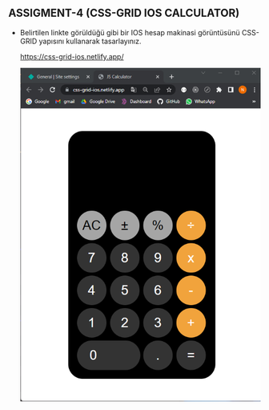 ## ASSIGMENT-4 (CSS-GRID IOS CALCULATOR)

- Belirtilen linkte görüldüğü gibi bir IOS hesap makinasi görüntüsünü CSS-GRID yapısını kullanarak tasarlayınız.

  https://css-grid-ios.netlify.app/

  ![CSS-GRID IOS CALC](./css-grid-ios.png)
